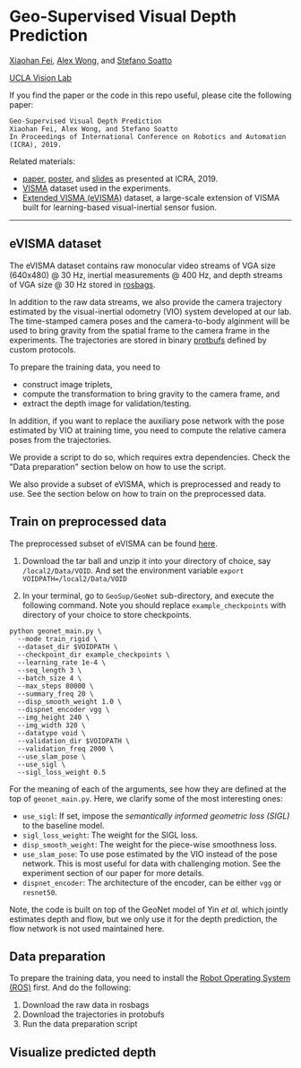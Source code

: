 # Geo-Supervised Visual Depth Prediction

[Xiaohan Fei](https://feixh.github.io), [Alex Wong](http://web.cs.ucla.edu/~alexw/), and [Stefano Soatto](http://web.cs.ucla.edu/~soatto/)

[UCLA Vision Lab](http://vision.ucla.edu/)


If you find the paper or the code in this repo useful, please cite the following paper:

```
Geo-Supervised Visual Depth Prediction
Xiaohan Fei, Alex Wong, and Stefano Soatto
In Proceedings of International Conference on Robotics and Automation (ICRA), 2019.
```

Related materials:
- [paper][icra19_paper], [poster][icra19_poster], and [slides][icra19_slides] as presented at ICRA, 2019.
- [VISMA](https://github.com/feixh/VISMA) dataset used in the experiments.
- [Extended VISMA (eVISMA)]() dataset, a large-scale extension of VISMA built for learning-based visual-inertial sensor fusion.

[icra19_paper]: https://arxiv.org/abs/1807.11130v3.pdf
[icra19_poster]: {{site.url}}/empty.html
[icra19_slides]: {{site.url}}/empty.html
[icra19_code]: https://github.com/feixh/GeoSup

---

## eVISMA dataset

The eVISMA dataset contains raw monocular video streams of VGA size (640x480) @ 30 Hz, inertial measurements @ 400 Hz, and depth streams of VGA size @ 30 Hz stored in [rosbags](http://wiki.ros.org/rosbag). 

In addition to the raw data streams, we also provide the camera trajectory estimated by the visual-inertial odometry (VIO) system developed at our lab. The time-stamped camera poses and the camera-to-body alginment will be used to bring gravity from the spatial frame to the camera frame in the experiments. The trajectories are stored in binary [protbufs](https://developers.google.com/protocol-buffers/) defined by custom protocols.

To prepare the training data, you need to 
- construct image triplets,
- compute the transformation to bring gravity to the camera frame, and 
- extract the depth image for validation/testing.
 
In addition, if you want to replace the auxiliary pose network with the pose estimated by VIO at training time, you need to compute the relative camera poses from the trajectories.

We provide a script to do so, which requires extra dependencies. Check the "Data preparation" section below on how to use the script.

We also provide a subset of eVISMA, which is preprocessed and ready to use. See the section below on how to train on the preprocessed data.

## Train on preprocessed data

The preprocessed subset of eVISMA can be found [here]().
1. Download the tar ball and unzip it into your directory of choice, say `/local2/Data/VOID`. And set the environment variable `export VOIDPATH=/local2/Data/VOID`


4. In your terminal, go to `GeoSup/GeoNet` sub-directory, and execute the following command. Note you should replace `example_checkpoints` with directory of your choice to store checkpoints.

```
python geonet_main.py \
  --mode train_rigid \
  --dataset_dir $VOIDPATH \
  --checkpoint_dir example_checkpoints \
  --learning_rate 1e-4 \
  --seq_length 3 \
  --batch_size 4 \
  --max_steps 80000 \
  --summary_freq 20 \
  --disp_smooth_weight 1.0 \
  --dispnet_encoder vgg \
  --img_height 240 \
  --img_width 320 \
  --datatype void \
  --validation_dir $VOIDPATH \
  --validation_freq 2000 \
  --use_slam_pose \
  --use_sigl \
  --sigl_loss_weight 0.5
```

For the meaning of each of the arguments, see how they are defined at the top of `geonet_main.py`. Here, we clarify some of the most interesting ones:
- `use_sigl`: If set, impose the *semantically informed geometric loss (SIGL)* to the baseline model.
- `sigl_loss_weight`: The weight for the SIGL loss.
- `disp_smooth_weight`: The weight for the piece-wise smoothness loss.
- `use_slam_pose`: To use pose estimated by the VIO instead of the pose network. This is most useful for data with challenging motion. See the experiment section of our paper for more details.
- `dispnet_encoder`: The architecture of the encoder, can be either `vgg` or `resnet50`.

Note, the code is built on top of the GeoNet model of Yin *et al.* which jointly estimates depth and flow, but we only use it for the depth prediction, the flow network is not used maintained here.

## Data preparation

To prepare the training data, you need to install the [Robot Operating System (ROS)](http://www.ros.org/) first. And do the following:

1. Download the raw data in rosbags
2. Download the trajectories in protobufs
3. Run the data preparation script


## Visualize predicted depth


